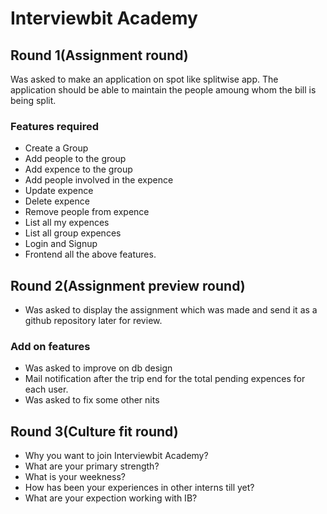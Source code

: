 # Interviewbit Academy
## Round 1(Assignment round)
Was asked to make an application on spot like splitwise app. The application should be able to maintain the people amoung whom the bill is being split.
### Features required
* Create a Group
* Add people to the group
* Add expence to the group
* Add people involved in the expence
* Update expence
* Delete expence
* Remove people from expence
* List all my expences
* List all group expences
* Login and Signup
* Frontend all the above features.

## Round 2(Assignment preview round)
* Was asked to display the assignment which was made and send it as a github repository later for review.

### Add on features
* Was asked to improve on db design
* Mail notification after the trip end for the total pending expences for each user.
* Was asked to fix some other nits

## Round 3(Culture fit round)
* Why you want to join Interviewbit Academy?
* What are your primary strength?
* What is your weekness?
* How has been your experiences in other interns till yet?
* What are your expection working with IB?
